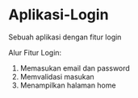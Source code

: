 # Aplikasi-Login
Sebuah aplikasi dengan fitur login

Alur Fitur Login:
1. Memasukan email dan password
2. Memvalidasi masukan
3. Menampilkan halaman home
   
